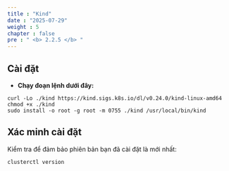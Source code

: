 ```yaml
---
title : "Kind"
date : "2025-07-29"
weight : 5
chapter : false
pre : " <b> 2.2.5 </b> "
---
```


## Cài đặt
- **Chạy đoạn lệnh dưới đây:**
```
curl -Lo ./kind https://kind.sigs.k8s.io/dl/v0.24.0/kind-linux-amd64
chmod +x ./kind
sudo install -o root -g root -m 0755 ./kind /usr/local/bin/kind
```

## Xác minh cài đặt  
   Kiểm tra để đảm bảo phiên bản bạn đã cài đặt là mới nhất:  
   ```
   clusterctl version
   ```  
